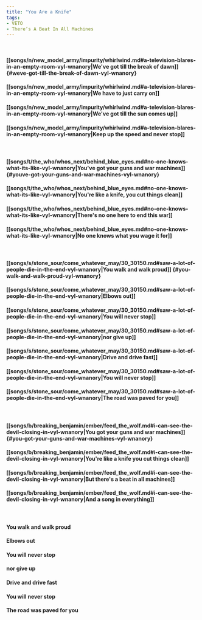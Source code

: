 ```yaml
---
title: "You Are a Knife"
tags:
- VETO
- There’s A Beat In All Machines
---
```

&nbsp;
#### [[songs/n/new_model_army/impurity/whirlwind.md#a-television-blares-in-an-empty-room-vyl-wnanory|We've got till the break of dawn]] {#weve-got-till-the-break-of-dawn-vyl-wnanory}
#### [[songs/n/new_model_army/impurity/whirlwind.md#a-television-blares-in-an-empty-room-vyl-wnanory|We have to just carry on]]
#### [[songs/n/new_model_army/impurity/whirlwind.md#a-television-blares-in-an-empty-room-vyl-wnanory|We've got till the sun comes up]]
#### [[songs/n/new_model_army/impurity/whirlwind.md#a-television-blares-in-an-empty-room-vyl-wnanory|Keep up the speed and never stop]]
&nbsp;
#### [[songs/t/the_who/whos_next/behind_blue_eyes.md#no-one-knows-what-its-like-vyl-wnanory|You've got your guns and war machines]] {#youve-got-your-guns-and-war-machines-vyl-wnanory}
#### [[songs/t/the_who/whos_next/behind_blue_eyes.md#no-one-knows-what-its-like-vyl-wnanory|You're like a knife, you cut things clean]]
#### [[songs/t/the_who/whos_next/behind_blue_eyes.md#no-one-knows-what-its-like-vyl-wnanory|There's no one here to end this war]]
#### [[songs/t/the_who/whos_next/behind_blue_eyes.md#no-one-knows-what-its-like-vyl-wnanory|No one knows what you wage it for]]
&nbsp;
#### [[songs/s/stone_sour/come_whatever_may/30_30150.md#saw-a-lot-of-people-die-in-the-end-vyl-wnanory|You walk and walk proud]] {#you-walk-and-walk-proud-vyl-wnanory}
#### [[songs/s/stone_sour/come_whatever_may/30_30150.md#saw-a-lot-of-people-die-in-the-end-vyl-wnanory|Elbows out]]
#### [[songs/s/stone_sour/come_whatever_may/30_30150.md#saw-a-lot-of-people-die-in-the-end-vyl-wnanory|You will never stop]]
#### [[songs/s/stone_sour/come_whatever_may/30_30150.md#saw-a-lot-of-people-die-in-the-end-vyl-wnanory|nor give up]]
#### [[songs/s/stone_sour/come_whatever_may/30_30150.md#saw-a-lot-of-people-die-in-the-end-vyl-wnanory|Drive and drive fast]]
#### [[songs/s/stone_sour/come_whatever_may/30_30150.md#saw-a-lot-of-people-die-in-the-end-vyl-wnanory|You will never stop]]
#### [[songs/s/stone_sour/come_whatever_may/30_30150.md#saw-a-lot-of-people-die-in-the-end-vyl-wnanory|The road was paved for you]]
&nbsp;
#### [[songs/b/breaking_benjamin/ember/feed_the_wolf.md#i-can-see-the-devil-closing-in-vyl-wnanory|You got your guns and war machines]] {#you-got-your-guns-and-war-machines-vyl-wnanory}
#### [[songs/b/breaking_benjamin/ember/feed_the_wolf.md#i-can-see-the-devil-closing-in-vyl-wnanory|You're like a knife you cut things clean]]
#### [[songs/b/breaking_benjamin/ember/feed_the_wolf.md#i-can-see-the-devil-closing-in-vyl-wnanory|But there's a beat in all machines]]
#### [[songs/b/breaking_benjamin/ember/feed_the_wolf.md#i-can-see-the-devil-closing-in-vyl-wnanory|And a song in everything]]
&nbsp;
#### You walk and walk proud
#### Elbows out
#### You will never stop
#### nor give up
#### Drive and drive fast
#### You will never stop
#### The road was paved for you
